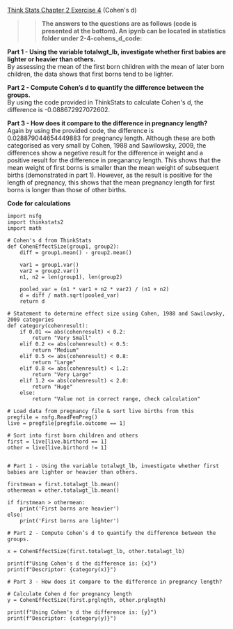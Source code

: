 [Think Stats Chapter 2 Exercise 4](http://greenteapress.com/thinkstats2/html/thinkstats2003.html#toc24) (Cohen's d)

>> **The answers to the questions are as follows (code is presented at the bottom). An ipynb can be located in statistics folder under 2-4-cohens_d_code:**

**Part 1 - Using the variable totalwgt_lb, investigate whether first babies are lighter or heavier than others.**  
By assessing the mean of the first born children with the mean of later born children, the data shows that first borns tend to be lighter.  

**Part 2 - Compute Cohen’s d to quantify the difference between the groups.**   
By using the code provided in ThinkStats to calculate Cohen's d, the difference is -0.088672927072602.

**Part 3 - How does it compare to the difference in pregnancy length?**   
Again by using the provided code, the difference is 0.028879044654449883 for pregnancy length. Although these are both categorised as very small by Cohen, 1988 and Sawilowsky, 2009, the differences show a negetive result for the difference in weight and a positive result for the difference in preganancy length. This shows that the mean weight of first borns is smaller than the mean weight of subsequent births (demonstrated in part 1). However, as the result is positive for the length of pregnancy, this shows that the mean pregnancy length for first borns is longer than those of other births.  

**Code for calculations**  
```{python}
import nsfg
import thinkstats2
import math

# Cohen's d from ThinkStats
def CohenEffectSize(group1, group2):
    diff = group1.mean() - group2.mean()
    
    var1 = group1.var()
    var2 = group2.var()
    n1, n2 = len(group1), len(group2)
    
    pooled_var = (n1 * var1 + n2 * var2) / (n1 + n2)
    d = diff / math.sqrt(pooled_var)
    return d

# Statement to determine effect size using Cohen, 1988 and Sawilowsky, 2009 categories
def category(cohenresult):
    if 0.01 <= abs(cohenresult) < 0.2:
        return "Very Small"
    elif 0.2 <= abs(cohenresult) < 0.5:
        return "Medium"
    elif 0.5 <= abs(cohenresult) < 0.8:
        return "Large"
    elif 0.8 <= abs(cohenresult) < 1.2:
        return "Very Large"
    elif 1.2 <= abs(cohenresult) < 2.0:
        return "Huge"
    else:
        return "Value not in correct range, check calculation"

# Load data from pregnancy file & sort live births from this
pregfile = nsfg.ReadFemPreg()
live = pregfile[pregfile.outcome == 1]

# Sort into first born children and others
first = live[live.birthord == 1]
other = live[live.birthord != 1]


# Part 1 - Using the variable totalwgt_lb, investigate whether first babies are lighter or heavier than others.

firstmean = first.totalwgt_lb.mean()
othermean = other.totalwgt_lb.mean()

if firstmean > othermean:
    print('First borns are heavier')
else: 
    print('First borns are lighter')
    
# Part 2 - Compute Cohen’s d to quantify the difference between the groups. 

x = CohenEffectSize(first.totalwgt_lb, other.totalwgt_lb)

print(f"Using Cohen's d the difference is: {x}")
print(f"Descriptor: {category(x)}")

# Part 3 - How does it compare to the difference in pregnancy length?

# Calculate Cohen d for pregnancy length
y = CohenEffectSize(first.prglngth, other.prglngth)

print(f"Using Cohen's d the difference is: {y}")
print(f"Descriptor: {category(y)}")
```

